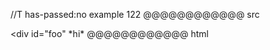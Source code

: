 //T has-passed:no
example 122
@@@@@@@@@@@@ src
<div id="foo"
*hi*
@@@@@@@@@@@@ xml
<?xml version="1.0" encoding="UTF-8"?>
<!DOCTYPE document SYSTEM "CommonMark.dtd">
<document xmlns="http://commonmark.org/xml/1.0">
  <html_block>&lt;div id=&quot;foo&quot;
*hi*
</html_block>
</document>
@@@@@@@@@@@@ html
<div id="foo"
*hi*
@@@@@@@@@@@@

